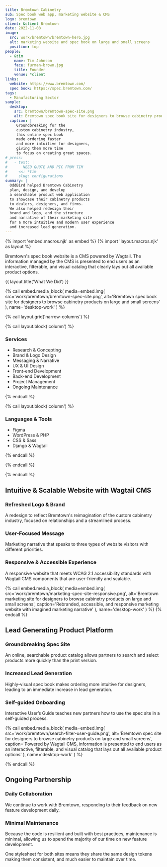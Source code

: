 ```yaml
---
title: Bremtown Cabinetry
sub: Spec book web app, marketing website & CMS
logo: bremtown
client: &client Bremtown
date: 2022-11-08
image:
  src: work/bremtown/bremtown-hero.jpg
  alt: marketing website and spec book on large and small screens
  position: top
people:
  - &tim
    name: Tim Johnson
    face: furman-brown.jpg
    title: Founder
    venue: *client
links:
  website: https://www.bremtown.com/
  spec book: https://spec.bremtown.com/
tags:
  - Manufacturing Sector
sample:
  desktop:
    src: bremtown/bremtown-spec-site.png
    alt: Bremtown spec book site for designers to browse cabinetry products on large and small screens
  caption: |
     Groundbreaking for the
     custom cabinetry industry,
     this online spec book
     made ordering faster
     and more intuitive for designers,
     giving them more time
     to focus on creating great spaces.
# press:
#   - text: |
#       NEED QUOTE AND PIC FROM TIM
#     <<: *tim
#     slug: configurations
summary: |
  OddBird helped Bremtown Cabinetry
  plan, design, and develop
  a searchable product web application
  to showcase their cabinetry products
  to dealers, designers, and firms.
  We also helped redesign their
  brand and logo, and the structure
  and narrative of their marketing site
  for a more intuitive and modern user experience
  and increased lead generation.
---
```


{% import 'embed.macros.njk' as embed %}
{% import 'layout.macros.njk' as layout %}

Bremtown's spec book website
is a CMS powered by Wagtail.
The information managed by the CMS
is presented to end users
as an interactive, filterable,
and visual catalog
that clearly lays out
all available product options.

{{ layout.title('What We Did') }}

{% call embed.media_block(
  media=embed.img(
    src='work/bremtown/bremtown-spec-site.png',
    alt='Bremtown spec book site for designers to browse cabinetry products on large and small screens'
  ),
  name='desktop-work'
) %}

{% call layout.grid('narrow-columns') %}

{% call layout.block('column') %}

### Services

- Research & Concepting
- Brand & Logo Design
- Messaging & Narrative
- UX & UI Design
- Front-end Development
- Back-end Development
- Project Management
- Ongoing Maintenance

{% endcall %}

{% call layout.block('column') %}

### Languages & Tools

- Figma
- WordPress & PHP
- CSS & Sass
- Django & Wagtail

{% endcall %}

{% endcall %}

{% endcall %}

## Intuitive & Scalable Website with Wagtail CMS

### Refreshed Logo & Brand

A redesign to reflect
Bremtown's reimagination
of the custom cabinetry industry,
focused on relationships
and a streamlined process.

### User-Focused Message

Marketing narrative
that speaks to
three types of website visitors
with different priorities.

### Responsive & Accessible Experience

A responsive website
that meets WCAG 2.1 accessibility standards
with Wagtail CMS components
that are user-friendly and scalable.

{% call embed.media_block(
  media=embed.img(
    src='work/bremtown/marketing-spec-site-responsive.png',
    alt='Bremtown marketing site for designers to browse cabinetry products on large and small screens',
    caption='Rebranded, accessible, and responsive marketing website with imagined marketing narrative'
  ),
  name='desktop-work'
) %}
{% endcall %}

## Lead Generating Product Platform

### Groundbreaking Spec Site

An online, searchable product catalog
allows partners
to search and select products
more quickly than the print version.

 ### Increased Lead Generation

Highly-visual spec book
makes ordering more intuitive for designers,
leading to an immediate increase
in lead generation.

### Self-guided Onboarding

Interactive User’s Guide
teaches new partners
how to use the spec site
in a self-guided process.

{% call embed.media_block(
  media=embed.img(
    src='work/bremtown/search-filter-user-guide.png',
    alt='Bremtown spec site for designers to browse cabinetry products on large and small screens',
    caption='Powered by Wagtail CMS, information is presented to end users as an interactive, filterable, and visual catalog that lays out all available product options'
  ),
  name='desktop-work'
) %}

{% endcall %}

## Ongoing Partnership

### Daily Collaboration

We continue to work with Bremtown,
responding to their feedback
on new feature development daily.

### Minimal Maintenance

Because the code is resilient
and built with best practices,
maintenance is minimal, allowing us
to spend the majority of our time
on new feature development.

One stylesheet for both sites means
they share the same design tokens
making them consistent,
and much easier to maintain
over time.
